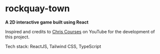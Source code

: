 # rockquay-town

**A 2D interactive game built using React**

Inspired and credits to <a href="https://youtu.be/yP5DKzriqXA">Chris Courses</a> on YouTube for the development of this project.

Tech stack: ReactJS, Tailwind CSS, TypeScript
